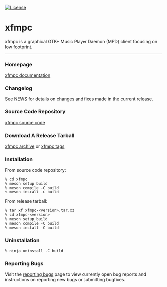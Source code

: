 [![License](https://img.shields.io/badge/License-GPL%20v2-blue.svg)](https://gitlab.xfce.org/xfce/xfmpc/COPYING)

# xfmpc

xfmpc is a graphical GTK+ Music Player Daemon (MPD) client focusing on low footprint.

----

### Homepage

[xfmpc documentation](https://docs.xfce.org/apps/xfmpc/start)

### Changelog

See [NEWS](https://gitlab.xfce.org/apps/xfmpc/-/blob/master/NEWS) for details on changes and fixes made in the current release.

### Source Code Repository

[xfmpc source code](https://gitlab.xfce.org/apps/xfmpc)

### Download A Release Tarball

[xfmpc archive](https://archive.xfce.org/src/apps/xfmpc)
    or
[xfmpc tags](https://gitlab.xfce.org/apps/xfmpc/-/tags)

### Installation

From source code repository: 

    % cd xfmpc
    % meson setup build
    % meson compile -C build
    % meson install -C build

From release tarball:

    % tar xf xfmpc-<version>.tar.xz
    % cd xfmpc-<version>
    % meson setup build
    % meson compile -C build
    % meson install -C build

### Uninstallation

    % ninja uninstall -C build

### Reporting Bugs

Visit the [reporting bugs](https://docs.xfce.org/apps/xfmpc/bugs) page to view currently open bug reports and instructions on reporting new bugs or submitting bugfixes.

